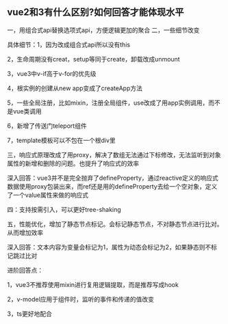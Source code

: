 ## vue2和3有什么区别?如何回答才能体现水平

一，用组合式api替换选项式api，方便逻辑更加的聚合
二，一些细节改变

具体细节：1，因为改成组合式api所以没有this

2，生命周期没有creat，setup等同于create，卸载改成unmount

3，vue3中v-if高于v-for的优先级

4，根实例的创建从new app变成了createApp方法

5，一些全局注册，比如mixin，注册全局组件，use改成了用app实例调用，而不是vue类调用

6，新增了传送门teleport组件

7，template模板可以不包在一个根div里

三，响应式原理改成了用proxy，解决了数组无法通过下标修改，无法监听到对象属性的新增和删除的问题。也提升了响应式的效率

深入回答：vue3并不是完全抛弃了defineProperty，通过reactive定义的响应式数据使用proxy包装出来，而ref还是用的defineProperty去给一个空对象，定义了一个value属性来做的响应式

四：支持按需引入，可以更好tree-shaking

五，性能优化，增加了静态节点标记。会标记静态节点，不对静态节点进行比对。从而增加效率

深入回答：文本内容为变量会标记为1，属性为动态会标记为2，如果静态则不标记跳过比对

进阶回答点：

1，vue3不推荐使用mixin进行复用逻辑提取，而是推荐写成hook

2，v-model应用于组件时，监听的事件和传递的值改变

3，ts更好地配合

 